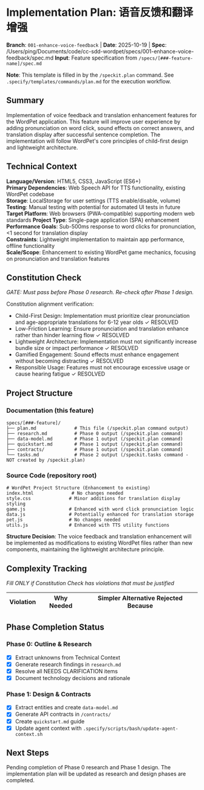 # Implementation Plan: 语音反馈和翻译增强

**Branch**: `001-enhance-voice-feedback` | **Date**: 2025-10-19 | **Spec**: /Users/ping/Documents/code/cc-sdd-wordpet/specs/001-enhance-voice-feedback/spec.md
**Input**: Feature specification from `/specs/[###-feature-name]/spec.md`

**Note**: This template is filled in by the `/speckit.plan` command. See `.specify/templates/commands/plan.md` for the execution workflow.

## Summary

Implementation of voice feedback and translation enhancement features for the WordPet application. This feature will improve user experience by adding pronunciation on word click, sound effects on correct answers, and translation display after successful sentence completion. The implementation will follow WordPet's core principles of child-first design and lightweight architecture.

## Technical Context

**Language/Version**: HTML5, CSS3, JavaScript (ES6+)  
**Primary Dependencies**: Web Speech API for TTS functionality, existing WordPet codebase  
**Storage**: LocalStorage for user settings (TTS enable/disable, volume)  
**Testing**: Manual testing with potential for automated UI tests in future  
**Target Platform**: Web browsers (PWA-compatible) supporting modern web standards
**Project Type**: Single-page application (SPA) enhancement  
**Performance Goals**: Sub-500ms response to word clicks for pronunciation, <1 second for translation display  
**Constraints**: Lightweight implementation to maintain app performance, offline functionality  
**Scale/Scope**: Enhancement to existing WordPet game mechanics, focusing on pronunciation and translation features

## Constitution Check

*GATE: Must pass before Phase 0 research. Re-check after Phase 1 design.*

Constitution alignment verification:
- Child-First Design: Implementation must prioritize clear pronunciation and age-appropriate translations for 6-12 year olds ✓ RESOLVED
- Low-Friction Learning: Ensure pronunciation and translation enhance rather than hinder learning flow ✓ RESOLVED
- Lightweight Architecture: Implementation must not significantly increase bundle size or impact performance ✓ RESOLVED
- Gamified Engagement: Sound effects must enhance engagement without becoming distracting ✓ RESOLVED
- Responsible Usage: Features must not encourage excessive usage or cause hearing fatigue ✓ RESOLVED

## Project Structure

### Documentation (this feature)

```
specs/[###-feature]/
├── plan.md              # This file (/speckit.plan command output)
├── research.md          # Phase 0 output (/speckit.plan command)
├── data-model.md        # Phase 1 output (/speckit.plan command)
├── quickstart.md        # Phase 1 output (/speckit.plan command)
├── contracts/           # Phase 1 output (/speckit.plan command)
└── tasks.md             # Phase 2 output (/speckit.tasks command - NOT created by /speckit.plan)
```

### Source Code (repository root)

```
# WordPet Project Structure (Enhancement to existing)
index.html              # No changes needed
style.css              # Minor additions for translation display styling
game.js                # Enhanced with word click pronunciation logic
data.js                # Potentially enhanced for translation storage
pet.js                 # No changes needed
utils.js               # Enhanced with TTS utility functions
```

**Structure Decision**: The voice feedback and translation enhancement will be implemented as modifications to existing WordPet files rather than new components, maintaining the lightweight architecture principle.

## Complexity Tracking

*Fill ONLY if Constitution Check has violations that must be justified*

| Violation | Why Needed | Simpler Alternative Rejected Because |
|-----------|------------|-------------------------------------|

## Phase Completion Status

### Phase 0: Outline & Research
- [x] Extract unknowns from Technical Context
- [x] Generate research findings in `research.md`
- [x] Resolve all NEEDS CLARIFICATION items
- [x] Document technology decisions and rationale

### Phase 1: Design & Contracts  
- [x] Extract entities and create `data-model.md`
- [x] Generate API contracts in `/contracts/` 
- [x] Create `quickstart.md` guide
- [x] Update agent context with `.specify/scripts/bash/update-agent-context.sh`

## Next Steps

Pending completion of Phase 0 research and Phase 1 design. The implementation plan will be updated as research and design phases are completed.